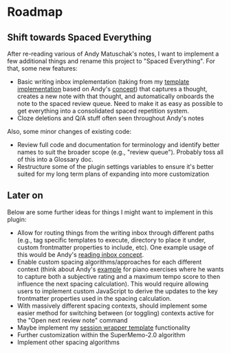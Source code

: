# Roadmap

## Shift towards Spaced Everything

After re-reading various of Andy Matuschak's notes, I want to implement a few additional things and rename this project to "Spaced Everything". For that, some new features:
- Basic writing inbox implementation (taking from my [template implementation](https://notes.zach.nz/Note-template---Writing-inbox) based on Andy's [concept](https://notes.andymatuschak.org/zUP4GuzPF33dWkZPiu9N6V5)) that captures a thought, creates a new note with that thought, and automatically onboards the note to the spaced review queue. Need to make it as easy as possible to get everything into a consolidated spaced repetition system.
- Cloze deletions and Q/A stuff often seen throughout Andy's notes

Also, some minor changes of existing code:
- Review full code and documentation for terminology and identify better names to suit the broader scope (e.g., "review queue"). Probably toss all of this into a Glossary doc.
- Restructure some of the plugin settings variables to ensure it's better suited for my long term plans of expanding into more customization

## Later on
Below are some further ideas for things I might want to implement in this plugin:
- Allow for routing things from the writing inbox through different paths (e.g., tag specific templates to execute, directory to place it under, custom frontmatter properties to include, etc). One example usage of this would be Andy's [reading inbox concept](https://notes.andymatuschak.org/zDXBGEWk7msyonQ2Ngnrf8h).
- Enable custom spacing algorithms/approaches for each different context (think about Andy's [example](https://notes.andymatuschak.org/zB92WZZ5baBHKZPPbWMbYEv) for piano exercises where he wants to capture both a subjective rating and a maximum tempo score to then influence the next spacing calculation). This would require allowing users to implement custom JavaScript to derive the updates to the key frontmatter properties used in the spacing calculation.
- With massively different spacing contexts, should implement some easier method for switching between (or toggling) contexts active for the "Open next review note" command
- Maybe implement my [session wrapper template](https://notes.zach.nz/Note-template---Session-wrapper-for-my-spaced-writing-practice) functionality
- Further customization within the SuperMemo-2.0 algorithm
- Implement other spacing algorithms
